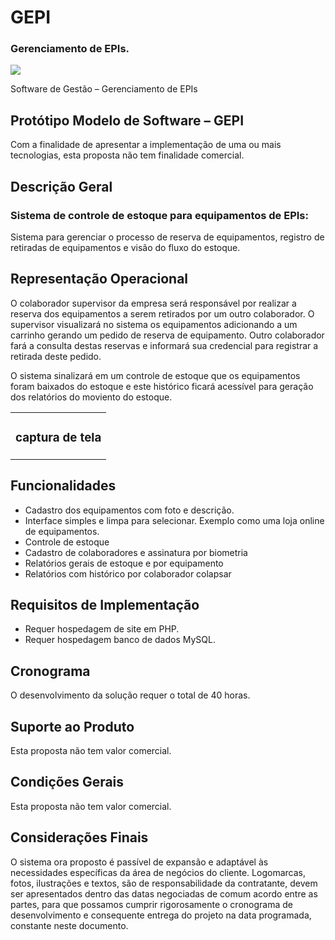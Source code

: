 # GEPI
 ### Gerenciamento de EPIs.

<img src="https://img.shields.io/badge/version-1.0.0-blue"><img/>

Software de Gestão – Gerenciamento de EPIs

## Protótipo Modelo de Software – GEPI
Com a finalidade de apresentar a implementação de uma ou mais tecnologias, esta proposta não tem finalidade comercial.

## Descrição Geral
### Sistema de controle de estoque para equipamentos de EPIs:

Sistema para gerenciar o processo de reserva de equipamentos, registro de retiradas de equipamentos e visão do fluxo do estoque.

## Representação Operacional
O colaborador supervisor da empresa será responsável por realizar a reserva dos equipamentos a serem retirados por um outro colaborador. O supervisor visualizará no sistema os equipamentos adicionando a um carrinho gerando um pedido de reserva de equipamento. Outro colaborador fará a consulta destas reservas e informará sua credencial para registrar a retirada deste pedido.

O sistema sinalizará em um controle de estoque que os equipamentos foram baixados do estoque e este histórico ficará acessível para geração dos relatórios do moviento do estoque.

<table>
  <tr>
    <td>
    <h3>captura de tela</h3>
      <!-- <img alt="Dashboard" title="#Dashboard" src="./doc/screenshot/Dashboard.PNG" /> -->
    </td>
  </tr>
</table>

## Funcionalidades
* Cadastro dos equipamentos com foto e descrição.
* Interface simples e limpa para selecionar. Exemplo como uma loja online 
de equipamentos.
* Controle de estoque
* Cadastro de colaboradores e assinatura por biometria
* Relatórios gerais de estoque e por equipamento
* Relatórios com histórico por colaborador colapsar

## Requisitos de Implementação
* Requer hospedagem de site em PHP.
* Requer hospedagem banco de dados MySQL.

## Cronograma
O desenvolvimento da solução requer o total de 40 horas.

## Suporte ao Produto
Esta proposta não tem valor comercial.

## Condições Gerais
Esta proposta não tem valor comercial.

## Considerações Finais
O sistema ora proposto é passível de expansão e adaptável às necessidades específicas da área de negócios do cliente. Logomarcas, fotos, ilustrações e textos, são de responsabilidade da contratante, devem ser apresentados dentro das datas negociadas de comum acordo entre as partes, para que possamos cumprir rigorosamente o cronograma de desenvolvimento e consequente entrega do projeto na data programada, constante neste documento.
